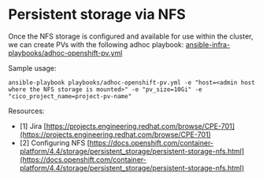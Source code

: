 # Persistent storage via NFS
Once the NFS storage is configured and available for use within the cluster, we can create PVs with the following adhoc playbook: [ansible-infra-playbooks/adhoc-openshift-pv.yml](https://github.com/CentOS/ansible-infra-playbooks/blob/master/adhoc-openshift-pv.yml)

Sample usage:

```
ansible-playbook playbooks/adhoc-openshift-pv.yml -e "host=<admin host where the NFS storage is mounted>" -e "pv_size=10Gi" -e "cico_project_name=project-pv-name" 
```



Resources:
*   [1] Jira [https://projects.engineering.redhat.com/browse/CPE-701](https://projects.engineering.redhat.com/browse/CPE-701)
*   [2] Configuring NFS [https://docs.openshift.com/container-platform/4.4/storage/persistent_storage/persistent-storage-nfs.html](https://docs.openshift.com/container-platform/4.4/storage/persistent_storage/persistent-storage-nfs.html)
